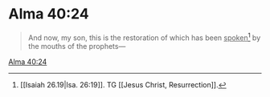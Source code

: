 # Alma 40:24

> And now, my son, this is the restoration of which has been <u>spoken</u>[^a] by the mouths of the prophets—

[Alma 40:24](https://www.churchofjesuschrist.org/study/scriptures/bofm/alma/40?lang=eng&id=p24#p24)


[^a]: [[Isaiah 26.19|Isa. 26:19]]. TG [[Jesus Christ, Resurrection]].
